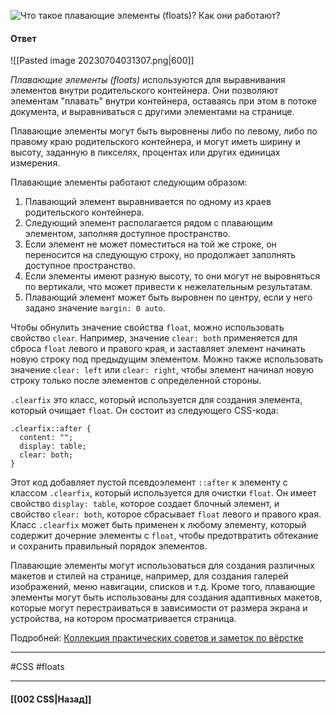 ![Что такое плавающие элементы (floats)? Как они работают?](https://youtu.be/xIGp2FCxqj0?t=610)

#### Ответ

![[Pasted image 20230704031307.png|600]]

*Плавающие элементы (floats)* используются для выравнивания элементов внутри родительского контейнера. Они позволяют элементам "плавать" внутри контейнера, оставаясь при этом в потоке документа, и выравниваться с другими элементами на странице.

Плавающие элементы могут быть выровнены либо по левому, либо по правому краю родительского контейнера, и могут иметь ширину и высоту, заданную в пикселях, процентах или других единицах измерения.

Плавающие элементы работают следующим образом:

1. Плавающий элемент выравнивается по одному из краев родительского контейнера.
2. Следующий элемент располагается рядом с плавающим элементом, заполняя доступное пространство.
3. Если элемент не может поместиться на той же строке, он переносится на следующую строку, но продолжает заполнять доступное пространство.
4. Если элементы имеют разную высоту, то они могут не выровняться по вертикали, что может привести к нежелательным результатам.
5. Плавающий элемент может быть выровнен по центру, если у него задано значение `margin: 0 auto`.

Чтобы обнулить значение свойства `float`, можно использовать свойство `clear`. Например, значение `clear: both` применяется для сброса `float` левого и правого края, и заставляет элемент начинать новую строку под предыдущим элементом. Можно также использовать значение `clear: left` или `clear: right`, чтобы элемент начинал новую строку только после элементов с определенной стороны.

`.clearfix` это класс, который используется для создания элемента, который очищает `float`. Он состоит из следующего CSS-кода:

```
.clearfix::after {
  content: "";
  display: table;
  clear: both;
}
```

Этот код добавляет пустой псевдоэлемент `::after` к элементу с классом `.clearfix`, который используется для очистки `float`. Он имеет свойство `display: table`, которое создает блочный элемент, и свойство `clear: both`, которое сбрасывает `float` левого и правого края. Класс `.clearfix` может быть применен к любому элементу, который содержит дочерние элементы с `float`, чтобы предотвратить обтекание и сохранить правильный порядок элементов.

Плавающие элементы могут использоваться для создания различных макетов и стилей на странице, например, для создания галерей изображений, меню навигации, списков и т.д. Кроме того, плавающие элементы могут быть использованы для создания адаптивных макетов, которые могут перестраиваться в зависимости от размера экрана и устройства, на котором просматривается страница.

Подробней: [Коллекция практических советов и заметок по вёрстке](https://habrahabr.ru/post/273471/)

___
#CSS #floats
 
___

#### [[002 CSS|Назад]]